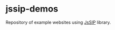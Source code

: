 jssip-demos
===========

Repository of example websites using [JsSIP](http://www.jssip.net) library.